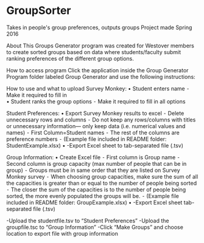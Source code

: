 # GroupSorter
Takes in people's group preferences, outputs groups
Project made Spring 2016

About
This Groups Generator program was created for Westover members to create sorted groups based on data where students/faculty submit ranking preferences of the different group options.

How to access program
Click the application inside the Group Generator Program folder labeled Group Generator and use the following instructions:

How to use and what to upload
Survey Monkey:
	•	Student enters name
	⁃	Make it required to fill in		
	•	Student ranks the group options
	⁃	Make it required to fill in all options

Student Preferences:
	•	Export Survey Monkey results to excel
	⁃	Delete unnecessary rows and columns
	⁃	Do not keep any rows/columns with titles or unnecessary information— only keep data (i.e. numerical values and names)
	⁃	First Column=Student names
	⁃	The rest of the columns are preference numbers 
	⁃	(Example file included in README folder: StudentExample.xlsx)
	•	-Export Excel sheet to tab-separated file (.tsv)
		
Group Information:
	•	Create Excel file
	⁃	First column is Group name
	⁃	Second column is group capacity (max number of people that can be in group)
	⁃	Groups must be in same order that they are listed on Survey Monkey survey
	⁃	When choosing group capacities, make sure the sum of all the capacities is greater than or equal to the number of people being sorted
	⁃	The closer the sum of the capacities is to the number of people being sorted, the more evenly populated the groups will be.
	⁃	(Example file included in README folder: GroupExample.xlsx)
	•	-Export Excel sheet tab-separated file (.tsv)

-Upload the studentfile.tsv to “Student Preferences”
-Upload the groupfile.tsc to “Group Information”
-Click “Make Groups” and choose location to export file with group information


